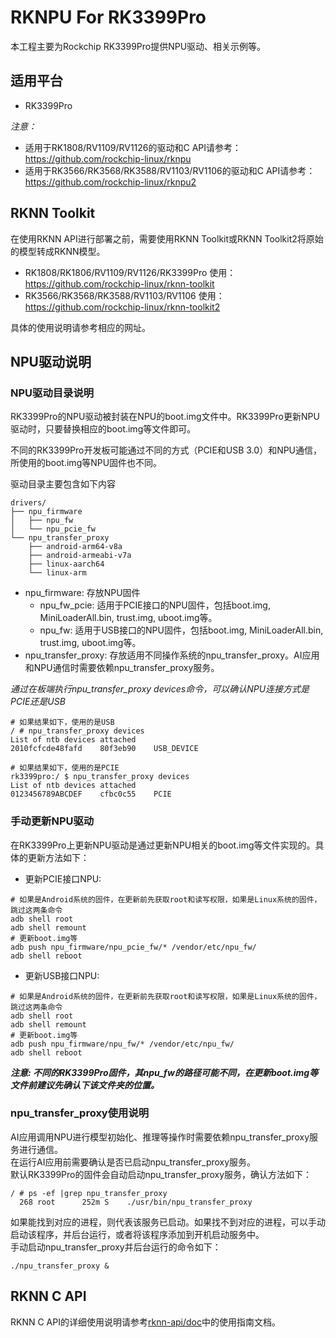 # RKNPU For RK3399Pro
本工程主要为Rockchip RK3399Pro提供NPU驱动、相关示例等。


## 适用平台
- RK3399Pro

*注意：*  
- 适用于RK1808/RV1109/RV1126的驱动和C API请参考：https://github.com/rockchip-linux/rknpu  
- 适用于RK3566/RK3568/RK3588/RV1103/RV1106的驱动和C API请参考：https://github.com/rockchip-linux/rknpu2  


## RKNN Toolkit

在使用RKNN API进行部署之前，需要使用RKNN Toolkit或RKNN Toolkit2将原始的模型转成RKNN模型。
- RK1808/RK1806/RV1109/RV1126/RK3399Pro 使用： https://github.com/rockchip-linux/rknn-toolkit  
- RK3566/RK3568/RK3588/RV1103/RV1106 使用：https://github.com/rockchip-linux/rknn-toolkit2  
    
具体的使用说明请参考相应的网址。

## NPU驱动说明

### NPU驱动目录说明

RK3399Pro的NPU驱动被封装在NPU的boot.img文件中。RK3399Pro更新NPU驱动时，只要替换相应的boot.img等文件即可。

不同的RK3399Pro开发板可能通过不同的方式（PCIE和USB 3.0）和NPU通信，所使用的boot.img等NPU固件也不同。

驱动目录主要包含如下内容
```
drivers/
├── npu_firmware
│   ├── npu_fw
│   └── npu_pcie_fw
└── npu_transfer_proxy
    ├── android-arm64-v8a
    ├── android-armeabi-v7a
    ├── linux-aarch64
    └── linux-arm
```
- npu_firmware: 存放NPU固件 
  - npu_fw_pcie: 适用于PCIE接口的NPU固件，包括boot.img, MiniLoaderAll.bin, trust.img, uboot.img等。
  - npu_fw: 适用于USB接口的NPU固件，包括boot.img, MiniLoaderAll.bin, trust.img, uboot.img等。
- npu_transfer_proxy: 存放适用不同操作系统的npu_transfer_proxy。AI应用和NPU通信时需要依赖npu_transfer_proxy服务。
  
*通过在板端执行npu_transfer_proxy devices命令，可以确认NPU连接方式是PCIE还是USB*  
```
# 如果结果如下，使用的是USB
/ # npu_transfer_proxy devices
List of ntb devices attached
2010fcfcde48fafd    80f3eb90    USB_DEVICE

# 如果结果如下，使用的是PCIE
rk3399pro:/ $ npu_transfer_proxy devices
List of ntb devices attached
0123456789ABCDEF    cfbc0c55    PCIE
```

### 手动更新NPU驱动

在RK3399Pro上更新NPU驱动是通过更新NPU相关的boot.img等文件实现的。具体的更新方法如下：

- 更新PCIE接口NPU:
```
# 如果是Android系统的固件，在更新前先获取root和读写权限，如果是Linux系统的固件，跳过这两条命令
adb shell root
adb shell remount
# 更新boot.img等
adb push npu_firmware/npu_pcie_fw/* /vendor/etc/npu_fw/
adb shell reboot
```

- 更新USB接口NPU:
```
# 如果是Android系统的固件，在更新前先获取root和读写权限，如果是Linux系统的固件，跳过这两条命令
adb shell root
adb shell remount
# 更新boot.img等
adb push npu_firmware/npu_fw/* /vendor/etc/npu_fw/
adb shell reboot
```

***注意: 不同的RK3399Pro固件，其npu_fw的路径可能不同，在更新boot.img等文件前建议先确认下该文件夹的位置。***

### npu_transfer_proxy使用说明
AI应用调用NPU进行模型初始化、推理等操作时需要依赖npu_transfer_proxy服务进行通信。  
在运行AI应用前需要确认是否已启动npu_transfer_proxy服务。  
默认RK3399Pro的固件会自动启动npu_transfer_proxy服务，确认方法如下：
```
/ # ps -ef |grep npu_transfer_proxy
  268 root      252m S    ./usr/bin/npu_transfer_proxy
```
如果能找到对应的进程，则代表该服务已启动。如果找不到对应的进程，可以手动启动该程序，并后台运行，或者将该程序添加到开机启动服务中。  
手动启动npu_transfer_proxy并后台运行的命令如下：
```
./npu_transfer_proxy &
```

## RKNN C API
RKNN C API的详细使用说明请参考[rknn-api/doc](rknn-api/doc)中的使用指南文档。
